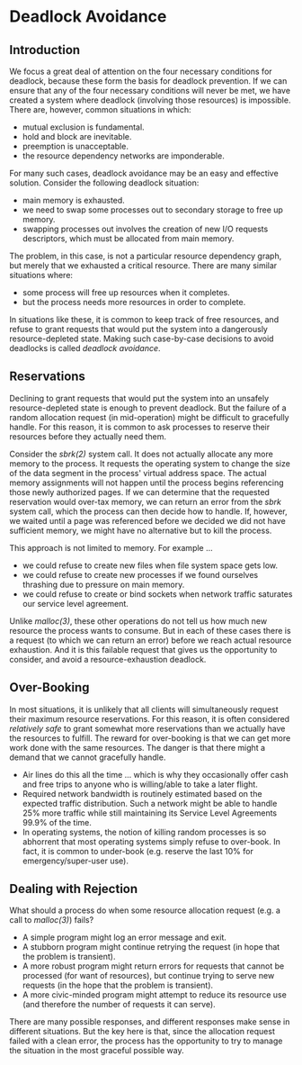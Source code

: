 Deadlock Avoidance
==================

Introduction
------------

We focus a great deal of attention on the four necessary conditions for deadlock, because these form the basis for deadlock prevention. If we can ensure that any of the four necessary conditions will never be met, we have created a system where deadlock (involving those resources) is impossible. There are, however, common situations in which:

*   mutual exclusion is fundamental.
*   hold and block are inevitable.
*   preemption is unacceptable.
*   the resource dependency networks are imponderable.

For many such cases, deadlock avoidance may be an easy and effective solution. Consider the following deadlock situation:

*   main memory is exhausted.
*   we need to swap some processes out to secondary storage to free up memory.
*   swapping processes out involves the creation of new I/O requests descriptors, which must be allocated from main memory.

The problem, in this case, is not a particular resource dependency graph, but merely that we exhausted a critical resource. There are many similar situations where:

*   some process will free up resources when it completes.
*   but the process needs more resources in order to complete.

In situations like these, it is common to keep track of free resources, and refuse to grant requests that would put the system into a dangerously resource-depleted state. Making such case-by-case decisions to avoid deadlocks is called _deadlock avoidance_.

Reservations
------------

Declining to grant requests that would put the system into an unsafely resource-depleted state is enough to prevent deadlock. But the failure of a random allocation request (in mid-operation) might be difficult to gracefully handle. For this reason, it is common to ask processes to reserve their resources before they actually need them.

Consider the _sbrk(2)_ system call. It does not actually allocate any more memory to the process. It requests the operating system to change the size of the data segment in the process' virtual address space. The actual memory assignments will not happen until the process begins referencing those newly authorized pages. If we can determine that the requested reservation would over-tax memory, we can return an error from the _sbrk_ system call, which the process can then decide how to handle. If, however, we waited until a page was referenced before we decided we did not have sufficient memory, we might have no alternative but to kill the process.

This approach is not limited to memory. For example ...

*   we could refuse to create new files when file system space gets low.
*   we could refuse to create new processes if we found ourselves thrashing due to pressure on main memory.
*   we could refuse to create or bind sockets when network traffic saturates our service level agreement.

Unlike _malloc(3)_, these other operations do not tell us how much new resource the process wants to consume. But in each of these cases there is a request (to which we can return an error) before we reach actual resource exhaustion. And it is this failable request that gives us the opportunity to consider, and avoid a resource-exhaustion deadlock.

Over-Booking
------------

In most situations, it is unlikely that all clients will simultaneously request their maximum resource reservations. For this reason, it is often considered _relatively safe_ to grant somewhat more reservations than we actually have the resources to fulfill. The reward for over-booking is that we can get more work done with the same resources. The danger is that there might a demand that we cannot gracefully handle.

*   Air lines do this all the time ... which is why they occasionally offer cash and free trips to anyone who is willing/able to take a later flight.
*   Required network bandwidth is routinely estimated based on the expected traffic distribution. Such a network might be able to handle 25% more traffic while still maintaining its Service Level Agreements 99.9% of the time.
*   In operating systems, the notion of killing random processes is so abhorrent that most operating systems simply refuse to over-book. In fact, it is common to under-book (e.g. reserve the last 10% for emergency/super-user use).

Dealing with Rejection
----------------------

What should a process do when some resource allocation request (e.g. a call to _malloc(3)_) fails?

*   A simple program might log an error message and exit.
*   A stubborn program might continue retrying the request (in hope that the problem is transient).
*   A more robust program might return errors for requests that cannot be processed (for want of resources), but continue trying to serve new requests (in the hope that the problem is transient).
*   A more civic-minded program might attempt to reduce its resource use (and therefore the number of requests it can serve).

There are many possible responses, and different responses make sense in different situations. But the key here is that, since the allocation request failed with a clean error, the process has the opportunity to try to manage the situation in the most graceful possible way.